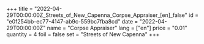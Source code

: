 +++
title = "2022-04-29T00:00:00Z_Streets_of_New_Capenna_Corpse_Appraiser_[en]_false"
id = "e0f254bb-ec77-4147-ab9c-559bc7fba8cd"
date = "2022-04-29T00:00:00Z"
name = "Corpse Appraiser"
lang = ["en"]
price = "0.01"
quantity = 4
foil = false
set = "Streets of New Capenna"
+++

